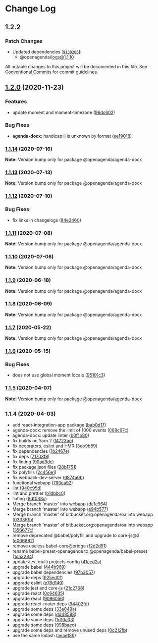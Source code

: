 # Change Log

## 1.2.2

### Patch Changes

- Updated dependencies [[`9130206`](https://github.com/OpenAgenda/oa/commit/9130206f01c7b004965a026e357974f68c5d4dc9)]:
  - @openagenda/logs@1.1.10

All notable changes to this project will be documented in this file.
See [Conventional Commits](https://conventionalcommits.org) for commit guidelines.

## [1.2.0](https://github.com/OpenAgenda/oa/compare/@openagenda/agenda-docx@1.1.14...@openagenda/agenda-docx@1.2.0) (2020-11-23)

### Features

- update moment and moment-timezone ([99dc602](https://github.com/OpenAgenda/oa/commit/99dc602a8f374a3a2d40c2c7d47908b602dfd878))

### Bug Fixes

- **agenda-docx:** handicap ii is unknown by format ([ee19018](https://github.com/OpenAgenda/oa/commit/ee19018d26e7e0bd009ff63a240b93ff6e961769))

### [1.1.14](https://github.com/OpenAgenda/oa/compare/@openagenda/agenda-docx@1.1.13...@openagenda/agenda-docx@1.1.14) (2020-07-16)

**Note:** Version bump only for package @openagenda/agenda-docx

### [1.1.13](https://github.com/OpenAgenda/oa/compare/@openagenda/agenda-docx@1.1.12...@openagenda/agenda-docx@1.1.13) (2020-07-13)

**Note:** Version bump only for package @openagenda/agenda-docx

### [1.1.12](https://github.com/OpenAgenda/oa/compare/@openagenda/agenda-docx@1.1.11...@openagenda/agenda-docx@1.1.12) (2020-07-10)

### Bug Fixes

- fix links in changelogs ([84e2460](https://github.com/OpenAgenda/oa/commit/84e24609981f4ee3bb9e34ef52109d74abe97a62))

### [1.1.11](https://github.com/OpenAgenda/oa/compare/@openagenda/agenda-docx@1.1.10...@openagenda/agenda-docx@1.1.11) (2020-07-08)

**Note:** Version bump only for package @openagenda/agenda-docx

### [1.1.10](https://github.com/OpenAgenda/oa/compare/@openagenda/agenda-docx@1.1.9...@openagenda/agenda-docx@1.1.10) (2020-07-06)

**Note:** Version bump only for package @openagenda/agenda-docx

### [1.1.9](https://github.com/OpenAgenda/oa/compare/@openagenda/agenda-docx@1.1.8...@openagenda/agenda-docx@1.1.9) (2020-06-18)

**Note:** Version bump only for package @openagenda/agenda-docx

### [1.1.8](https://github.com/OpenAgenda/oa/compare/@openagenda/agenda-docx@1.1.7...@openagenda/agenda-docx@1.1.8) (2020-06-09)

**Note:** Version bump only for package @openagenda/agenda-docx

### [1.1.7](https://github.com/OpenAgenda/oa/compare/@openagenda/agenda-docx@1.1.6...@openagenda/agenda-docx@1.1.7) (2020-05-22)

**Note:** Version bump only for package @openagenda/agenda-docx

### [1.1.6](https://github.com/OpenAgenda/oa/compare/@openagenda/agenda-docx@1.1.5...@openagenda/agenda-docx@1.1.6) (2020-05-15)

### Bug Fixes

- does not use global moment locale ([95101c3](https://github.com/OpenAgenda/oa/commit/95101c3bade5aa224003d3ec716571548aeb0d97))

### [1.1.5](https://github.com/OpenAgenda/oa/compare/@openagenda/agenda-docx@1.1.4...@openagenda/agenda-docx@1.1.5) (2020-04-07)

**Note:** Version bump only for package @openagenda/agenda-docx

## <small>1.1.4 (2020-04-03)</small>

- add react-integration-app package ([bab0d17](https://github.com/OpenAgenda/oa/commit/bab0d17))
- agenda-docx: remove the limit of 1000 events ([068c67c](https://github.com/OpenAgenda/oa/commit/068c67c))
- agenda-docx: update linter ([b0f1b80](https://github.com/OpenAgenda/oa/commit/b0f1b80))
- fix builds on Yarn 2 ([f4723be](https://github.com/OpenAgenda/oa/commit/f4723be))
- fix decorators, eslint and HMR ([3eb9b89](https://github.com/OpenAgenda/oa/commit/3eb9b89))
- fix dependencies ([1b2467e](https://github.com/OpenAgenda/oa/commit/1b2467e))
- fix deps ([71703f8](https://github.com/OpenAgenda/oa/commit/71703f8))
- fix linting ([90ad3dc](https://github.com/OpenAgenda/oa/commit/90ad3dc))
- fix package.json files ([28b1751](https://github.com/OpenAgenda/oa/commit/28b1751))
- fix polyfills ([2c456e1](https://github.com/OpenAgenda/oa/commit/2c456e1))
- fix webpack-dev-server ([d874a0b](https://github.com/OpenAgenda/oa/commit/d874a0b))
- functional webapp ([793ca92](https://github.com/OpenAgenda/oa/commit/793ca92))
- lint ([940c95d](https://github.com/OpenAgenda/oa/commit/940c95d))
- lint and prettier ([b1dbbc0](https://github.com/OpenAgenda/oa/commit/b1dbbc0))
- linting ([8df038c](https://github.com/OpenAgenda/oa/commit/8df038c))
- Merge branch 'master' into webapp ([dc1e964](https://github.com/OpenAgenda/oa/commit/dc1e964))
- Merge branch 'master' into webapp ([e94b577](https://github.com/OpenAgenda/oa/commit/e94b577))
- Merge branch 'master' of bitbucket.org:openagenda/oa into webapp ([033351b](https://github.com/OpenAgenda/oa/commit/033351b))
- Merge branch 'master' of bitbucket.org:openagenda/oa into webapp ([356677c](https://github.com/OpenAgenda/oa/commit/356677c))
- remove deprecated @babel/polyfill and upgrade to core-js@3 ([e006882](https://github.com/OpenAgenda/oa/commit/e006882))
- remove useless babel-core@bridge ([f2d2d91](https://github.com/OpenAgenda/oa/commit/f2d2d91))
- rename babel-preset-openagenda to @openagenda/babel-preset ([1da3284](https://github.com/OpenAgenda/oa/commit/1da3284))
- update Jest multi projects config ([41ced2a](https://github.com/OpenAgenda/oa/commit/41ced2a))
- upgrade babel ([444b969](https://github.com/OpenAgenda/oa/commit/444b969))
- upgrade babel dependencies ([97b3057](https://github.com/OpenAgenda/oa/commit/97b3057))
- upgrade deps ([925ed0f](https://github.com/OpenAgenda/oa/commit/925ed0f))
- upgrade eslint ([e76d140](https://github.com/OpenAgenda/oa/commit/e76d140))
- upgrade jest and core-js ([21c2768](https://github.com/OpenAgenda/oa/commit/21c2768))
- upgrade react ([0c64635](https://github.com/OpenAgenda/oa/commit/0c64635))
- upgrade react ([9096056](https://github.com/OpenAgenda/oa/commit/9096056))
- upgrade react-router deps ([94402fd](https://github.com/OpenAgenda/oa/commit/94402fd))
- upgrade some deps ([33a049a](https://github.com/OpenAgenda/oa/commit/33a049a))
- upgrade some deps ([dd48588](https://github.com/OpenAgenda/oa/commit/dd48588))
- upgrade some deps ([1d10a03](https://github.com/OpenAgenda/oa/commit/1d10a03))
- upgrade some deps ([998baed](https://github.com/OpenAgenda/oa/commit/998baed))
- upgrade some deps and remove unused deps ([0c212fb](https://github.com/OpenAgenda/oa/commit/0c212fb))
- use the same lodash ([aeae186](https://github.com/OpenAgenda/oa/commit/aeae186))

